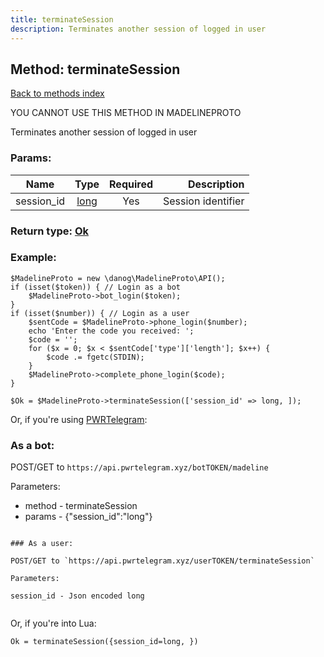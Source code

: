 ```yaml
---
title: terminateSession
description: Terminates another session of logged in user
---
```

## Method: terminateSession  
[Back to methods index](index.md)


YOU CANNOT USE THIS METHOD IN MADELINEPROTO


Terminates another session of logged in user

### Params:

| Name     |    Type       | Required | Description |
|----------|:-------------:|:--------:|------------:|
|session\_id|[long](../types/long.md) | Yes|Session identifier|


### Return type: [Ok](../types/Ok.md)

### Example:


```
$MadelineProto = new \danog\MadelineProto\API();
if (isset($token)) { // Login as a bot
    $MadelineProto->bot_login($token);
}
if (isset($number)) { // Login as a user
    $sentCode = $MadelineProto->phone_login($number);
    echo 'Enter the code you received: ';
    $code = '';
    for ($x = 0; $x < $sentCode['type']['length']; $x++) {
        $code .= fgetc(STDIN);
    }
    $MadelineProto->complete_phone_login($code);
}

$Ok = $MadelineProto->terminateSession(['session_id' => long, ]);
```

Or, if you're using [PWRTelegram](https://pwrtelegram.xyz):

### As a bot:

POST/GET to `https://api.pwrtelegram.xyz/botTOKEN/madeline`

Parameters:

* method - terminateSession
* params - {"session_id":"long"}

```

### As a user:

POST/GET to `https://api.pwrtelegram.xyz/userTOKEN/terminateSession`

Parameters:

session_id - Json encoded long


```

Or, if you're into Lua:

```
Ok = terminateSession({session_id=long, })
```

